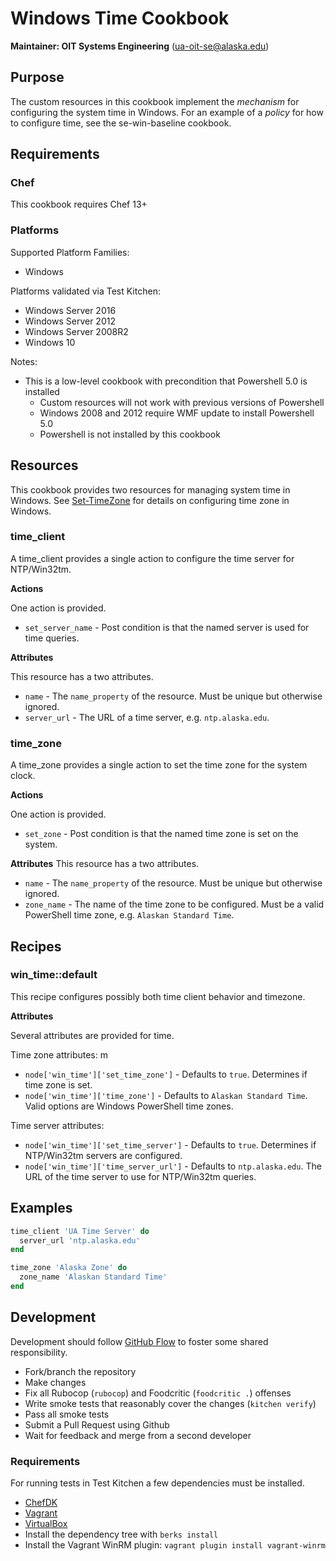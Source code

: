 # Windows Time Cookbook

__Maintainer: OIT Systems Engineering__ (<ua-oit-se@alaska.edu>)

## Purpose

The custom resources in this cookbook implement the _mechanism_ for configuring the system time in Windows.  For an example of a _policy_ for how to configure time, see the se-win-baseline cookbook.

## Requirements

### Chef

This cookbook requires Chef 13+

### Platforms

Supported Platform Families:

* Windows

Platforms validated via Test Kitchen:

* Windows Server 2016
* Windows Server 2012
* Windows Server 2008R2
* Windows 10

Notes:

* This is a low-level cookbook with precondition that Powershell 5.0 is installed
  * Custom resources will not work with previous versions of Powershell
  * Windows 2008 and 2012 require WMF update to install Powershell 5.0
  * Powershell is not installed by this cookbook

## Resources

This cookbook provides two resources for managing system time in Windows.  See [Set-TimeZone](https://docs.microsoft.com/en-us/powershell/module/Microsoft.PowerShell.Management/Set-TimeZone?view=powershell-5.1) for details on configuring time zone in Windows.

### time_client

A time_client provides a single action to configure the time server for NTP/Win32tm.

__Actions__

One action is provided.

* `set_server_name` - Post condition is that the named server is used for time queries.

__Attributes__

This resource has a two attributes.

* `name` - The `name_property` of the resource.  Must be unique but otherwise ignored.
* `server_url` - The URL of a time server, e.g. `ntp.alaska.edu`.

### time_zone

A time_zone provides a single action to set the time zone for the system clock.

__Actions__

One action is provided.

* `set_zone` - Post condition is that the named time zone is set on the system.

__Attributes__
This resource has a two attributes.

* `name` - The `name_property` of the resource.  Must be unique but otherwise ignored.
* `zone_name` - The name of the time zone to be configured.  Must be a valid PowerShell time zone, e.g. `Alaskan Standard Time`.

## Recipes

### win_time::default

This recipe configures possibly both time client behavior and timezone.

__Attributes__

Several attributes are provided for time.

Time zone attributes:
m
* `node['win_time']['set_time_zone']` - Defaults to `true`.  Determines if time zone is set.
* `node['win_time']['time_zone']` - Defaults to `Alaskan Standard Time`. Valid options are Windows PowerShell time zones.

Time server attributes:

* `node['win_time']['set_time_server']` - Defaults to `true`. Determines if NTP/Win32tm servers are configured.
* `node['win_time']['time_server_url']` - Defaults to `ntp.alaska.edu`.  The URL of the time server to use for NTP/Win32tm queries.

## Examples

```ruby
time_client 'UA Time Server' do
  server_url 'ntp.alaska.edu'
end

time_zone 'Alaska Zone' do
  zone_name 'Alaskan Standard Time'
end
```

## Development

Development should follow [GitHub Flow](https://guides.github.com/introduction/flow/) to foster some shared responsibility.

* Fork/branch the repository
* Make changes
* Fix all Rubocop (`rubocop`) and Foodcritic (`foodcritic .`) offenses
* Write smoke tests that reasonably cover the changes (`kitchen verify`)
* Pass all smoke tests
* Submit a Pull Request using Github
* Wait for feedback and merge from a second developer

### Requirements

For running tests in Test Kitchen a few dependencies must be installed.

* [ChefDK](https://downloads.chef.io/chef-dk/)
* [Vagrant](https://www.vagrantup.com/)
* [VirtualBox](https://www.virtualbox.org/wiki/Downloads)
* Install the dependency tree with `berks install`
* Install the Vagrant WinRM plugin:  `vagrant plugin install vagrant-winrm`
